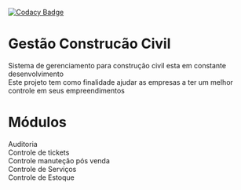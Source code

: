 [![Codacy Badge](https://api.codacy.com/project/badge/Grade/2125cb1ed72b47788a76b61c5a85c63a)](https://www.codacy.com/app/eduardo.gf/gestaoConstrucaoCivil?utm_source=github.com&amp;utm_medium=referral&amp;utm_content=wandersonSantiago/gestaoConstrucaoCivil&amp;utm_campaign=Badge_Grade)

# Gestão Construcão Civil
Sistema de gerenciamento para construção civil esta em constante desenvolvimento
<br>Este projeto tem como finalidade ajudar as empresas a ter um melhor controle em seus empreendimentos<br>


# Módulos <br>
Auditoria<br>
Controle de tickets<br>
Controle manuteção pós venda<br>
Controle de Serviços<br>
Controle de Estoque<br>
